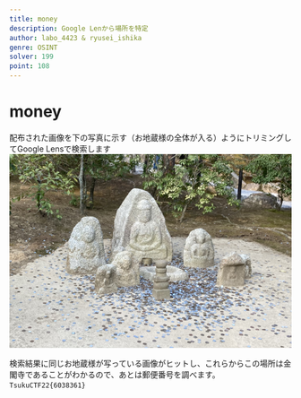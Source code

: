 ```yaml
---
title: money
description: Google Lenから場所を特定
author: labo_4423 & ryusei_ishika
genre: OSINT
solver: 199
point: 108
---
```


# money

配布された画像を下の写真に示す（お地蔵様の全体が入る）ようにトリミングしてGoogle Lensで検索します  
![正解](./money.png "solve")

検索結果に同じお地蔵様が写っている画像がヒットし、これらからこの場所は金閣寺であることがわかるので、あとは郵便番号を調べます。
`TsukuCTF22{6038361}`